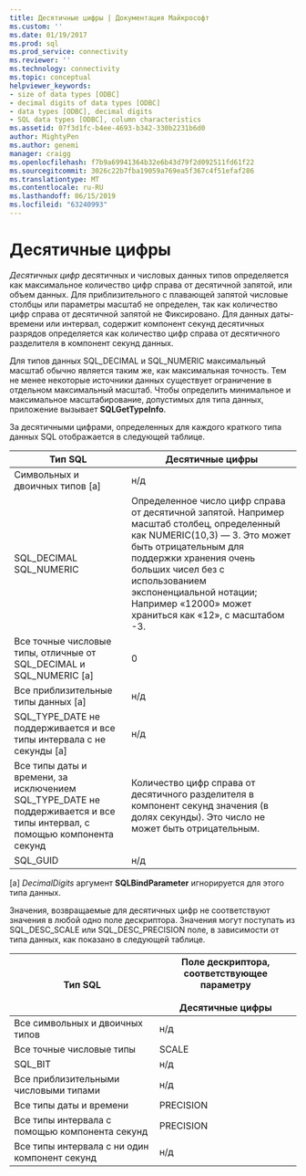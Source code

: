 ```yaml
---
title: Десятичные цифры | Документация Майкрософт
ms.custom: ''
ms.date: 01/19/2017
ms.prod: sql
ms.prod_service: connectivity
ms.reviewer: ''
ms.technology: connectivity
ms.topic: conceptual
helpviewer_keywords:
- size of data types [ODBC]
- decimal digits of data types [ODBC]
- data types [ODBC], decimal digits
- SQL data types [ODBC], column characteristics
ms.assetid: 07f3d1fc-b4ee-4693-b342-330b2231b6d0
author: MightyPen
ms.author: genemi
manager: craigg
ms.openlocfilehash: f7b9a69941364b32e6b43d79f2d092511fd61f22
ms.sourcegitcommit: 3026c22b7fba19059a769ea5f367c4f51efaf286
ms.translationtype: MT
ms.contentlocale: ru-RU
ms.lasthandoff: 06/15/2019
ms.locfileid: "63240993"
---
```

# <a name="decimal-digits"></a>Десятичные цифры
*Десятичных цифр* десятичных и числовых данных типов определяется как максимальное количество цифр справа от десятичной запятой, или объем данных. Для приблизительного с плавающей запятой числовые столбцы или параметры масштаб не определен, так как количество цифр справа от десятичной запятой не Фиксировано. Для данных даты-времени или интервал, содержит компонент секунд десятичных разрядов определяется как количество цифр справа от десятичного разделителя в компонент секунд данных.  
  
 Для типов данных SQL_DECIMAL и SQL_NUMERIC максимальный масштаб обычно является таким же, как максимальная точность. Тем не менее некоторые источники данных существует ограничение в отдельном максимальный масштаб. Чтобы определить минимальное и максимальное масштабирование, допустимых для типа данных, приложение вызывает **SQLGetTypeInfo**.  
  
 За десятичными цифрами, определенных для каждого краткого типа данных SQL отображается в следующей таблице.  
  
|Тип SQL|Десятичные цифры|  
|--------------|--------------------|  
|Символьных и двоичных типов [a]|н/д|  
|SQL_DECIMAL<br />SQL_NUMERIC|Определенное число цифр справа от десятичной запятой. Например масштаб столбец, определенный как NUMERIC(10,3) — 3. Это может быть отрицательным для поддержки хранения очень больших чисел без с использованием экспоненциальной нотации; Например «12000» может храниться как «12», с масштабом -3.|  
|Все точные числовые типы, отличные от SQL_DECIMAL и SQL_NUMERIC [a]|0|  
|Все приблизительные типы данных [a]|н/д|  
|SQL_TYPE_DATE не поддерживается и все типы интервала с не секунды [a]|н/д|  
|Все типы даты и времени, за исключением SQL_TYPE_DATE не поддерживается и все типы интервал, с помощью компонента секунд|Количество цифр справа от десятичного разделителя в компонент секунд значения (в долях секунды). Это число не может быть отрицательным.|  
|SQL_GUID|н/д|  
  
 [a] *DecimalDigits* аргумент **SQLBindParameter** игнорируется для этого типа данных.  
  
 Значения, возвращаемые для десятичных цифр не соответствуют значения в любой одно поле дескриптора. Значения могут поступать из SQL_DESC_SCALE или SQL_DESC_PRECISION поле, в зависимости от типа данных, как показано в следующей таблице.  
  
|Тип SQL|Поле дескриптора, соответствующее параметру<br /><br /> Десятичные цифры|  
|--------------|----------------------------------------------------------|  
|Все символьных и двоичных типов|н/д|  
|Все точные числовые типы|SCALE|  
|SQL_BIT|н/д|  
|Все приблизительными числовыми типами|н/д|  
|Все типы даты и времени|PRECISION|  
|Все типы интервала с помощью компонента секунд|PRECISION|  
|Все типы интервала с ни один компонент секунд|н/д|
